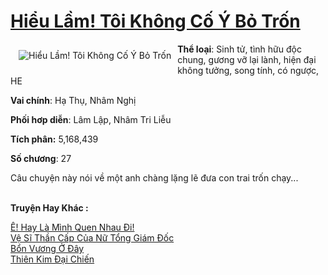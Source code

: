 <a href="https://utruyen.com/hieu-lam-toi-khong-co-y-bo-tron/23137/" title="Hiểu Lầm! Tôi Không Cố Ý Bỏ Trốn"><h1>Hiểu Lầm! Tôi Không Cố Ý Bỏ Trốn</h1></a><div style="display:table"><img align="right" style="float: left; padding: 10px;" src="https://utruyen.com/images/story/200x260/hieu-lam-toi-khong-co-y-bo-tron.jpg" alt="Hiểu Lầm! Tôi Không Cố Ý Bỏ Trốn"><b>Thể loại</b>: Sinh tử, tình hữu độc chung, gương vỡ lại lành, hiện đại không tưởng, song tính, có ngược, HE<p></p><b>Vai chính</b>: Hạ Thụ, Nhâm Nghị<p></p><b>Phối hơp diễn</b>: Lâm Lập, Nhâm Tri Liễu<p></p><b>Tích phân:</b> 5,168,439<p></p><b>Số chương</b>: 27<p></p>Câu chuyện này nói về một anh chàng lặng lẽ đưa con trai trốn chạy...</div><p><br><b>Truyện Hay Khác :</b></p><a href="https://utruyen.com/e-hay-la-minh-quen-nhau-di/23086/" alt="Ê! Hay Là Mình Quen Nhau Đi!">Ê! Hay Là Mình Quen Nhau Đi!</a><br/><a href="https://github.com/quanluxury/truyenhot/tree/master/truyenhay/6758/" alt="Vệ Sĩ Thần Cấp Của Nữ Tổng Giám Đốc">Vệ Sĩ Thần Cấp Của Nữ Tổng Giám Đốc</a><br/><a href="https://github.com/quanluxury/truyenhot/tree/master/truyenhay/3004/" alt="Bổn Vương Ở Đây">Bổn Vương Ở Đây</a><br/><a href="https://github.com/quanluxury/truyenhot/tree/master/truyenhay/7320/" alt="Thiên Kim Đại Chiến">Thiên Kim Đại Chiến</a><br/>